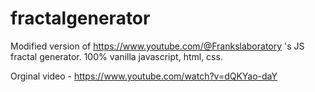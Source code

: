 # fractalgenerator
Modified version of https://www.youtube.com/@Frankslaboratory 's JS fractal generator. 100% vanilla javascript, html, css.

Orginal video - https://www.youtube.com/watch?v=dQKYao-daY